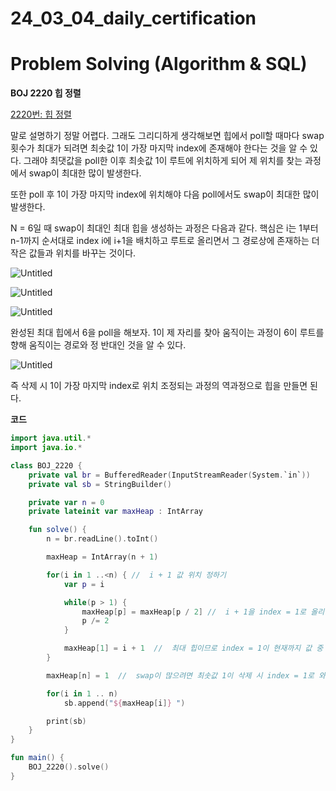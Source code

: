# 24_03_04_daily_certification

# Problem Solving (Algorithm & SQL)

**BOJ 2220 힙 정렬**

[2220번: 힙 정렬](https://www.acmicpc.net/problem/2220)

말로 설명하기 정말 어렵다. 그래도 그리디하게 생각해보면 힙에서 poll할 때마다 swap 횟수가 최대가 되려면 최솟값 1이 가장 마지막 index에 존재해야 한다는 것을 알 수 있다. 그래야 최댓값을 poll한 이후 최솟값 1이 루트에 위치하게 되어 제 위치를 찾는 과정에서 swap이 최대한 많이 발생한다.

또한 poll 후 1이 가장 마지막 index에 위치해야 다음 poll에서도 swap이 최대한 많이 발생한다.

N = 6일 때 swap이 최대인 최대 힙을 생성하는 과정은 다음과 같다. 핵심은 i는 1부터 n-1까지 순서대로 index i에 i+1을 배치하고 루트로 올리면서 그 경로상에 존재하는 더 작은 값들과 위치를 바꾸는 것이다. 

![Untitled](24_03_04_daily_certification%201c188f34e51e4c6296105fd3a6fc1903/Untitled.png)

![Untitled](24_03_04_daily_certification%201c188f34e51e4c6296105fd3a6fc1903/Untitled%201.png)

![Untitled](24_03_04_daily_certification%201c188f34e51e4c6296105fd3a6fc1903/Untitled%202.png)

완성된 최대 힙에서 6을 poll을 해보자. 1이 제 자리를 찾아 움직이는 과정이 6이 루트를 향해 움직이는 경로와 정 반대인 것을 알 수 있다.

![Untitled](24_03_04_daily_certification%201c188f34e51e4c6296105fd3a6fc1903/Untitled%203.png)

즉 삭제 시 1이 가장 마지막 index로 위치 조정되는 과정의 역과정으로 힙을 만들면 된다.

**코드**

```kotlin
import java.util.*
import java.io.*

class BOJ_2220 {
    private val br = BufferedReader(InputStreamReader(System.`in`))
    private val sb = StringBuilder()

    private var n = 0
    private lateinit var maxHeap : IntArray

    fun solve() {
        n = br.readLine().toInt()

        maxHeap = IntArray(n + 1)

        for(i in 1 ..<n) { //  i + 1 값 위치 정하기
            var p = i

            while(p > 1) {
                maxHeap[p] = maxHeap[p / 2] //  i + 1을 index = 1로 올리면서 이전에 위치했던 값들이랑 자리 바꾸기
                p /= 2
            }

            maxHeap[1] = i + 1  //  최대 힙이므로 index = 1이 현재까지 값 중 최댓값이어야 함
        }

        maxHeap[n] = 1  //  swap이 많으려면 최솟값 1이 삭제 시 index = 1로 와야 swap이 최대가 된다.

        for(i in 1 .. n)
            sb.append("${maxHeap[i]} ")

        print(sb)
    }
}

fun main() {
    BOJ_2220().solve()
}
```